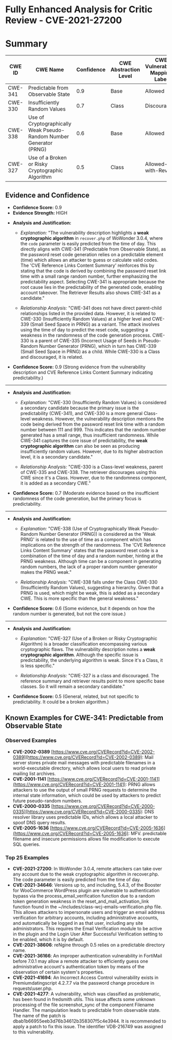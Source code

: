 # Fully Enhanced Analysis for Critic Review - CVE-2021-27200

# Summary
| CWE ID | CWE Name | Confidence | CWE Abstraction Level | CWE Vulnerability Mapping Label | CWE-Vulnerability Mapping Notes |
|---|---|---|---|---|---|
| CWE-341 | Predictable from Observable State | 0.9 | Base | Allowed | Primary CWE |
| CWE-330 | Insufficiently Random Values | 0.7 | Class | Discouraged | Secondary Candidate |
| CWE-338 | Use of Cryptographically Weak Pseudo-Random Number Generator (PRNG) | 0.6 | Base | Allowed | Secondary Candidate |
| CWE-327 | Use of a Broken or Risky Cryptographic Algorithm | 0.5 | Class | Allowed-with-Review | Secondary Candidate |

## Evidence and Confidence

*   **Confidence Score:** 0.9
*   **Evidence Strength:** HIGH

- **Analysis and Justification:**  
  - *Explanation:* "The vulnerability description highlights a **weak cryptographic algorithm** in `recover.php` of WoWonder 3.0.4, where the `code` parameter is easily predicted from the time of day. This directly aligns with CWE-341 (Predictable from Observable State), as the password reset code generation relies on a predictable element (time) which allows an attacker to guess or calculate valid codes. The 'CVE Reference Links Content Summary' reinforces this by stating that the code is derived by combining the password reset link time with a small range random number, further emphasizing the predictability aspect. Selecting CWE-341 is appropriate because the root cause lies in the predictability of the generated code, enabling account takeover. The Retriever Results also shows CWE-341 as a candidate."

  - *Relationship Analysis:* "CWE-341 does not have direct parent-child relationships listed in the provided data. However, it is related to CWE-330 (Insufficiently Random Values) at a higher level and CWE-339 (Small Seed Space in PRNG) as a variant. The attack involves using the time of day to predict the reset code, suggesting a weakness in the randomness of the code generation process. CWE-330 is a parent of CWE-335 (Incorrect Usage of Seeds in Pseudo-Random Number Generator (PRNG), which in turn has CWE-339 (Small Seed Space in PRNG) as a child. While CWE-330 is a Class and discouraged, it is related.

- **Confidence Score:** 0.9 (Strong evidence from the vulnerability description and CVE Reference Links Content Summary indicating predictability.)

---
- **Analysis and Justification:**  
  - *Explanation:* "CWE-330 (Insufficiently Random Values) is considered a secondary candidate because the primary issue is the predictability (CWE-341), and CWE-330 is a more general Class-level weakness. However, the vulnerability description mentions the code being derived from the password reset link time with a random number between 111 and 999. This indicates that the random number generated has a small range, thus insufficient randomness. While CWE-341 captures the core issue of predictability, the **weak cryptographic algorithm** can also be seen as producing insufficiently random values. However, due to its higher abstraction level, it is a secondary candidate."

  - *Relationship Analysis:* "CWE-330 is a Class-level weakness, parent of CWE-335 and CWE-338. The retriever discourages using this CWE since it's a Class. However, due to the randomness component, it is added as a secondary CWE."

- **Confidence Score:** 0.7 (Moderate evidence based on the insufficient randomness of the code generation, but the primary focus is predictability.
---
- **Analysis and Justification:**  
  - *Explanation:* "CWE-338 (Use of Cryptographically Weak Pseudo-Random Number Generator (PRNG)) is considered as the 'Weak PRNG' is related to the use of time as a component which has implications on the strength of the randomness. The 'CVE Reference Links Content Summary' states that the password reset code is a combination of the time of day and a random number, hinting at the PRNG weakness. Although time can be a component in generating random numbers, the lack of a proper random number generator makes the PRNG weak."

  - *Relationship Analysis:* "CWE-338 falls under the Class CWE-330 (Insufficiently Random Values), suggesting a hierarchy. Given that a PRNG is used, which might be weak, this is added as a secondary CWE. This is more specific than the general weakness."

- **Confidence Score:** 0.6 (Some evidence, but it depends on how the random number is generated, but not the core issue.)
---
- **Analysis and Justification:**  
  - *Explanation:* "CWE-327 (Use of a Broken or Risky Cryptographic Algorithm) is a broader classification encompassing various cryptographic flaws. The vulnerability description notes a **weak cryptographic algorithm**. Although the specific issue is predictability, the underlying algorithm is weak. Since it's a Class, it is less specific."

  - *Relationship Analysis:* "CWE-327 is a class and discouraged. The reference summary and retriever results point to more specific base classes. So it will remain a secondary candidate."

- **Confidence Score:** 0.5 (General, related, but not specific to predictability. It could be a broken algorithm.)



## Known Examples for CWE-341: Predictable from Observable State
### Observed Examples
- **CVE-2002-0389** [https://www.cve.org/CVERecord?id=CVE-2002-0389](https://www.cve.org/CVERecord?id=CVE-2002-0389): Mail server stores private mail messages with predictable filenames in a world-executable directory, which allows local users to read private mailing list archives.
- **CVE-2001-1141** [https://www.cve.org/CVERecord?id=CVE-2001-1141](https://www.cve.org/CVERecord?id=CVE-2001-1141): PRNG allows attackers to use the output of small PRNG requests to determine the internal state information, which could be used by attackers to predict future pseudo-random numbers.
- **CVE-2000-0335** [https://www.cve.org/CVERecord?id=CVE-2000-0335](https://www.cve.org/CVERecord?id=CVE-2000-0335): DNS resolver library uses predictable IDs, which allows a local attacker to spoof DNS query results.
- **CVE-2005-1636** [https://www.cve.org/CVERecord?id=CVE-2005-1636](https://www.cve.org/CVERecord?id=CVE-2005-1636): MFV. predictable filename and insecure permissions allows file modification to execute SQL queries.
### Top 25 Examples
- **CVE-2021-27200**: In WoWonder 3.0.4, remote attackers can take over any account due to the weak cryptographic algorithm in recover.php. The code parameter is easily predicted from the time of day.
- **CVE-2021-34646**: Versions up to, and including, 5.4.3, of the Booster for WooCommerce WordPress plugin are vulnerable to authentication bypass via the process_email_verification function due to a random token generation weakness in the reset_and_mail_activation_link function found in the ~/includes/class-wcj-emails-verification.php file. This allows attackers to impersonate users and trigger an email address verification for arbitrary accounts, including administrative accounts, and automatically be logged in as that user, including any site administrators. This requires the Email Verification module to be active in the plugin and the Login User After Successful Verification setting to be enabled, which it is by default.
- **CVE-2021-38606**: reNgine through 0.5 relies on a predictable directory name.
- **CVE-2021-36166**: An improper authentication vulnerability in FortiMail before 7.0.1 may allow a remote attacker to efficiently guess one administrative account's authentication token by means of the observation of certain system's properties.
- **CVE-2021-41694**: An Incorrect Access Control vulnerability exists in Premiumdatingscript 4.2.7.7 via the password change procedure in requests\\user.php.
- **CVE-2021-4277**: A vulnerability, which was classified as problematic, has been found in fredsmith utils. This issue affects some unknown processing of the file screenshot_sync of the component Filename Handler. The manipulation leads to predictable from observable state. The name of the patch is dbab1b66955eeb3d76b34612b358307f5c4e3944. It is recommended to apply a patch to fix this issue. The identifier VDB-216749 was assigned to this vulnerability.
